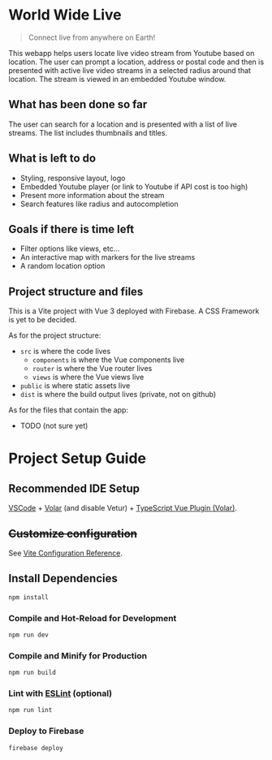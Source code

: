 # World Wide Live
>Connect live from anywhere on Earth!

This webapp helps users locate live video stream from Youtube based on location. The user can prompt a location, address or postal code and then is presented with active live video streams in a selected radius around that location. The stream is viewed in an embedded Youtube window. 

## What has been done so far
The user can search for a location and is presented with a list of live streams. The list includes thumbnails and titles.

## What is left to do
- Styling, responsive layout, logo
- Embedded Youtube player (or link to Youtube if API cost is too high)
- Present more information about the stream
- Search features like radius and autocompletion

## Goals if there is time left
- Filter options like views, etc...
- An interactive map with markers for the live streams
- A random location option

## Project structure and files
This is a Vite project with Vue 3 deployed with Firebase. A CSS Framework is yet to be decided.

As for the project structure:
- `src` is where the code lives
    - `components` is where the Vue components live
    - `router` is where the Vue router lives
    - `views` is where the Vue views live
- `public` is where static assets live
- `dist` is where the build output lives (private, not on github)

As for the files that contain the app:
- TODO (not sure yet)

# Project Setup Guide
## Recommended IDE Setup

[VSCode](https://code.visualstudio.com/) + [Volar](https://marketplace.visualstudio.com/items?itemName=Vue.volar) (and disable Vetur) + [TypeScript Vue Plugin (Volar)](https://marketplace.visualstudio.com/items?itemName=Vue.vscode-typescript-vue-plugin).

## ~~Customize configuration~~

See [Vite Configuration Reference](https://vitejs.dev/config/).

## Install Dependencies

```sh
npm install
```

### Compile and Hot-Reload for Development

```sh
npm run dev
```

### Compile and Minify for Production

```sh
npm run build
```

### Lint with [ESLint](https://eslint.org/) (optional)

```sh
npm run lint
```
### Deploy to Firebase

```sh
firebase deploy
```